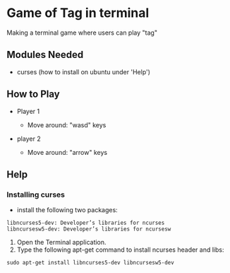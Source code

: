 # Game of Tag in terminal
Making a terminal game where users can play "tag"

## Modules Needed
  + curses (how to install on ubuntu under 'Help')
  
## How to Play
  + Player 1
    + Move around: "wasd" keys 
    
  + player 2
    + Move around: "arrow" keys

## Help
  ### Installing curses
  + install the following two packages: 
  ```
  libncurses5-dev: Developer’s libraries for ncurses
  libncursesw5-dev: Developer’s libraries for ncursesw
  ```
  1. Open the Terminal application.
  2. Type the following apt-get command to install ncurses header and libs: 
  ```
  sudo apt-get install libncurses5-dev libncursesw5-dev
  ```

